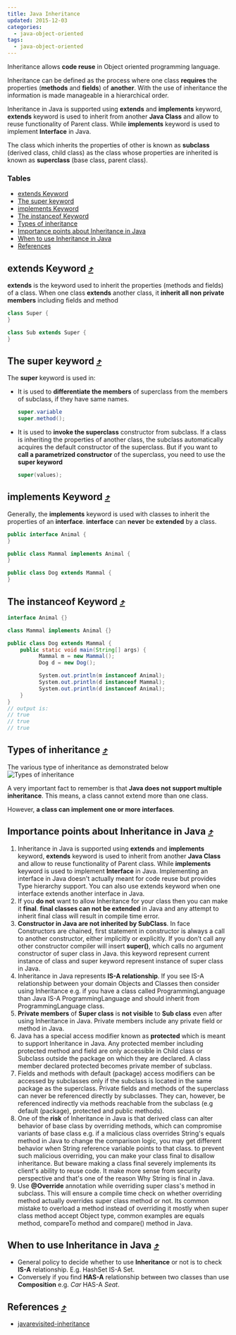 ```yaml
---
title: Java Inheritance
updated: 2015-12-03
categories:
  - java-object-oriented
tags:
  - java-object-oriented
---
```


Inheritance allows **code reuse** in Object oriented programming language.

Inheritance can be defined as the process where one class **requires** the properties (**methods** and **fields**) of **another**. With the use of inheritance the information is made manageable in a hierarchical order.

Inheritance in Java is supported using **extends** and **implements** keyword, **extends** keyword is used to inherit from another **Java Class** and allow to reuse functionality of Parent class. While **implements** keyword is used to implement **Interface** in Java.

The class which inherits the properties of other is known as **subclass** (derived class, child class) as the class whose properties are inherited is known as **superclass** (base class, parent class).

### Tables

* [extends Keyword](#extends-keyword-10548tables)
* [The super keyword](#the-super-keyword-10548tables)
* [implements Keyword](#implements-keyword-10548tables)
* [The instanceof Keyword](#the-instanceof-keyword-10548tables)
* [Types of inheritance](#types-of-inheritance-10548tables)
* [Importance points about Inheritance in Java](#importance-points-about-inheritance-in-java-10548tables)
* [When to use Inheritance in Java](#when-to-use-inheritance-in-java-10548tables)
* [References](#references-10548tables)

## extends Keyword [&#10548;](#tables)
**extends** is the keyword used to inherit the properties (methods and fields) of a class. When one class **extends** another class, it **inherit all non private members** including fields and method

```java
class Super {
}

class Sub extends Super {
}
```

## The super keyword [&#10548;](#tables)
The **super** keyword is used in:

* It is used to **differentiate the members** of superclass from the members of subclass, if they have same names.

  ```java
  super.variable
  super.method();
  ```

* It is used to **invoke the superclass** constructor from subclass. If a class is inheriting the properties of another class, the subclass automatically acquires the default constructor of the superclass. But if you want to **call a parametrized constructor** of the superclass, you need to use the **super keyword**

  ```java
  super(values);
  ```

## implements Keyword [&#10548;](#tables)
Generally, the **implements** keyword is used with classes to inherit the properties of an **interface**. **interface** can **never** be **extended** by a class.

```java
public interface Animal {
}

public class Mammal implements Animal {
}

public class Dog extends Mammal {
}
```

## The instanceof Keyword [&#10548;](#tables)

```java
interface Animal {}

class Mammal implements Animal {}

public class Dog extends Mammal {
    public static void main(String[] args) {
          Mammal m = new Mammal();
          Dog d = new Dog();

          System.out.println(m instanceof Animal);
          System.out.println(d instanceof Mammal);
          System.out.println(d instanceof Animal);
    }
}
// output is:
// true
// true
// true
```

## Types of inheritance [&#10548;](#tables)
The various type of inheritance as demonstrated below
![Types of inheritance](http://www.tutorialspoint.com/java/images/types_of_inheritance.jpg)

A very important fact to remember is that **Java does not support multiple inheritance**. This means, a class cannot extend more than one class.

However, **a class can implement one or more interfaces**.

## Importance points about Inheritance in Java [&#10548;](#tables)

1. Inheritance in Java is supported using **extends** and **implements** keyword, **extends** keyword is used to inherit from another **Java Class** and allow to reuse functionality of Parent class. While **implements** keyword is used to implement **Interface** in Java. Implementing an interface in Java doesn't actually meant for code reuse but provides Type hierarchy support. You can also use extends keyword when one interface extends another interface in Java.
2. If you **do not** want to allow Inheritance for your class then you can make it **final**. **final classes can not be extended** in Java and any attempt to inherit final class will result in compile time error.
3. **Constructor in Java are not inherited by SubClass**. In face Constructors are chained, first statement in constructor is always a call to another constructor, either implicitly or explicitly. If you don't call any other constructor compiler will insert **super()**, which calls no argument constructor of super class in Java. this keyword represent current instance of class and super keyword represent instance of super class in Java.
4. Inheritance in Java represents **IS-A relationship**. If you see IS-A relationship between your domain Objects and Classes then consider using Inheritance e.g. if you have a class called ProgrammingLanguage than Java IS-A ProgrammingLanguage and should inherit from ProgrammingLanguage class.
5. **Private members** of **Super class** is **not visible** to **Sub class** even after using Inheritance in Java. Private members include any private field or method in Java.
6. Java has a special access modifier known as **protected** which is meant to support Inheritance in Java. Any protected member including protected method and field are only accessible in Child class or Subclass outside the package on which they are declared. A class member declared protected becomes private member of subclass.
7. Fields and methods with default (package) access modifiers can be accessed by subclasses only if the subclass is located in the same package as the superclass. Private fields and methods of the superclass can never be referenced directly by subclasses. They can, however, be referenced indirectly via methods reachable from the subclass (e.g default (package), protected and public methods).
8. One of the **risk** of Inheritance in Java is that derived class can alter behavior of base class by overriding methods, which can compromise variants of base class e.g. if a malicious class overrides String's equals method in Java to change the comparison logic, you may get different behavior when String reference variable points to that class. to prevent such malicious overriding, you can make your class final to disallow inheritance. But beware making a class final severely implements its client's ability to reuse code. It make more sense from security perspective and that's one of the reason Why String is final in Java.
9. Use **@Override** annotation while overriding super class's method in subclass. This will ensure a compile time check on whether overriding method actually overrides super class method or not. Its common mistake to overload a method instead of overriding it mostly when super class method accept Object type, common examples are equals method, compareTo method and compare() method in Java.

## When to use Inheritance in Java [&#10548;](#tables)

* General policy to decide whether to use **Inheritance** or not is to check **IS-A** relationship. E.g. HashSet IS-A Set.
* Conversely if you find **HAS-A** relationship between two classes than use **Composition** e.g. *Car* HAS-A *Seat*.

## References [&#10548;](#tables)

* [javarevisited-inheritance](http://javarevisited.blogspot.com/2012/10/what-is-inheritance-in-java-and-oops-programming.html)